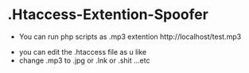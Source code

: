 # .Htaccess-Extention-Spoofer

- You can run php scripts as .mp3 extention
 http://localhost/test.mp3
 + you can edit the .htaccess file as u like
 + change .mp3 to .jpg or .lnk or .shit ...etc

